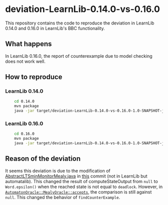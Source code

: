 deviation-LearnLib-0.14.0-vs-0.16.0
===================================

This repository contains the code to reproduce the deviation in LearnLib 0.14.0 and 0.16.0 in LearnLib's BBC functionality.

What happens
------------

In LearnLib 0.16.0, the report of counterexample due to model checking does not work well.

How to reproduce
----------------

### LearnLib 0.14.0

```sh
    cd 0.14.0
    mvn package
    java -jar target/deviation-LearnLib-0.14.0-vs-0.16.0-1.0-SNAPSHOT-jar-with-dependencies.jar 
```

### LearnLib 0.16.0

```sh
    cd 0.16.0
    mvn package
    java -jar target/deviation-LearnLib-0.14.0-vs-0.16.0-1.0-SNAPSHOT-jar-with-dependencies.jar 
```

Reason of the deviation
-----------------------

It seems this deviation is due to the modification of [AbstractLTSminMonitorMealy.java](https://github.com/LearnLib/automatalib/blob/1e9e9fa17a7d704808027fd1be9b3ae357f1fb65/modelchecking/ltsmin/src/main/java/net/automatalib/modelcheckers/ltsmin/monitor/AbstractLTSminMonitorMealy.java#L146) in [this](https://github.com/LearnLib/automatalib/commit/75b1987782c8f0167534a5e0b60ec285a11ab6f9) commit (not in LearnLib but automatalib). This changed the result of computeStateOutput from `null` to `Word.epsilon()` when the reached state is not equal to `deadlock`. However, in [`AutomatonOracle::MealyOracle::accepts`](https://github.com/LearnLib/learnlib/blob/02d9d401b1af85ed80447e92f09640880ed4e398/api/src/main/java/de/learnlib/api/oracle/AutomatonOracle.java#L200), the comparison is still against `null`. This changed the behavior of `findCounterExample`.
